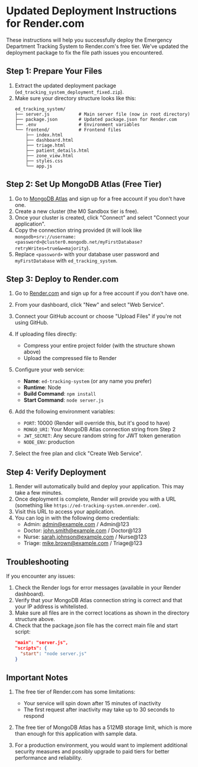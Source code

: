 # Updated Deployment Instructions for Render.com

These instructions will help you successfully deploy the Emergency Department Tracking System to Render.com's free tier. We've updated the deployment package to fix the file path issues you encountered.

## Step 1: Prepare Your Files

1. Extract the updated deployment package (`ed_tracking_system_deployment_fixed.zip`).
2. Make sure your directory structure looks like this:
   ```
   ed_tracking_system/
   ├── server.js           # Main server file (now in root directory)
   ├── package.json        # Updated package.json for Render.com
   ├── .env                # Environment variables
   └── frontend/           # Frontend files
       ├── index.html
       ├── dashboard.html
       ├── triage.html
       ├── patient_details.html
       ├── zone_view.html
       ├── styles.css
       └── app.js
   ```

## Step 2: Set Up MongoDB Atlas (Free Tier)

1. Go to [MongoDB Atlas](https://www.mongodb.com/cloud/atlas) and sign up for a free account if you don't have one.
2. Create a new cluster (the M0 Sandbox tier is free).
3. Once your cluster is created, click "Connect" and select "Connect your application".
4. Copy the connection string provided (it will look like `mongodb+srv://username:<password>@cluster0.mongodb.net/myFirstDatabase?retryWrites=true&w=majority`).
5. Replace `<password>` with your database user password and `myFirstDatabase` with `ed_tracking_system`.

## Step 3: Deploy to Render.com

1. Go to [Render.com](https://render.com/) and sign up for a free account if you don't have one.
2. From your dashboard, click "New" and select "Web Service".
3. Connect your GitHub account or choose "Upload Files" if you're not using GitHub.
4. If uploading files directly:
   - Compress your entire project folder (with the structure shown above)
   - Upload the compressed file to Render
   
5. Configure your web service:
   - **Name**: `ed-tracking-system` (or any name you prefer)
   - **Runtime**: Node
   - **Build Command**: `npm install`
   - **Start Command**: `node server.js`
   
6. Add the following environment variables:
   - `PORT`: 10000 (Render will override this, but it's good to have)
   - `MONGO_URI`: Your MongoDB Atlas connection string from Step 2
   - `JWT_SECRET`: Any secure random string for JWT token generation
   - `NODE_ENV`: production

7. Select the free plan and click "Create Web Service".

## Step 4: Verify Deployment

1. Render will automatically build and deploy your application. This may take a few minutes.
2. Once deployment is complete, Render will provide you with a URL (something like `https://ed-tracking-system.onrender.com`).
3. Visit this URL to access your application.
4. You can log in with the following demo credentials:
   - Admin: admin@example.com / Admin@123
   - Doctor: john.smith@example.com / Doctor@123
   - Nurse: sarah.johnson@example.com / Nurse@123
   - Triage: mike.brown@example.com / Triage@123

## Troubleshooting

If you encounter any issues:

1. Check the Render logs for error messages (available in your Render dashboard).
2. Verify that your MongoDB Atlas connection string is correct and that your IP address is whitelisted.
3. Make sure all files are in the correct locations as shown in the directory structure above.
4. Check that the package.json file has the correct main file and start script:
   ```json
   "main": "server.js",
   "scripts": {
     "start": "node server.js"
   }
   ```

## Important Notes

1. The free tier of Render.com has some limitations:
   - Your service will spin down after 15 minutes of inactivity
   - The first request after inactivity may take up to 30 seconds to respond
   
2. The free tier of MongoDB Atlas has a 512MB storage limit, which is more than enough for this application with sample data.

3. For a production environment, you would want to implement additional security measures and possibly upgrade to paid tiers for better performance and reliability.
